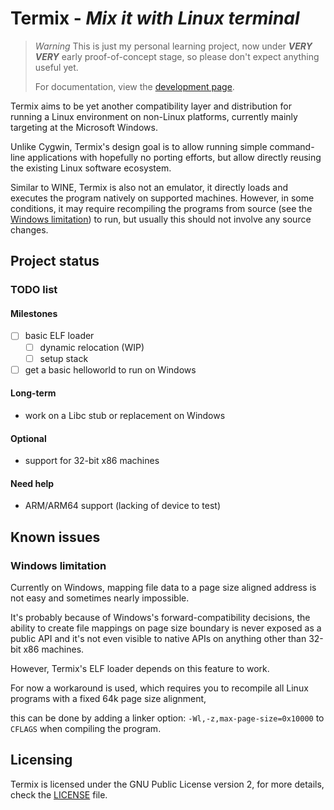 Termix - *Mix it with Linux terminal*
==================================

> *Warning*
> This is just my personal learning project, now under ***VERY VERY*** early proof-of-concept stage, so please don't expect anything useful yet.
>
> For documentation, view the [development page](DEVELOPMENT.md).

Termix aims to be yet another compatibility layer and distribution for running a Linux environment on non-Linux platforms,
currently mainly targeting at the Microsoft Windows.

Unlike Cygwin, Termix's design goal is to allow running simple command-line applications with hopefully no porting efforts, but allow directly reusing the existing Linux software ecosystem.

Similar to WINE, Termix is also not an emulator, it directly loads and executes the program natively on supported machines. However, in some conditions, it may require recompiling the programs from source (see the [Windows limitation](#windows-limitation)) to run, but usually this should not involve any source changes.

## Project status

### TODO list

#### Milestones

- [ ] basic ELF loader
    - [ ] dynamic relocation (WIP)
    - [ ] setup stack

- [ ] get a basic helloworld to run on Windows

#### Long-term

* work on a Libc stub or replacement on Windows

#### Optional

* support for 32-bit x86 machines

#### Need help

* ARM/ARM64 support (lacking of device to test)

## Known issues

### Windows limitation

Currently on Windows, mapping file data to a page size aligned address is not easy and sometimes nearly impossible.

It's probably because of Windows's forward-compatibility decisions, the ability to create file mappings on page size boundary is
never exposed as a public API and it's not even visible to native APIs on anything other than 32-bit x86 machines.

However, Termix's ELF loader depends on this feature to work.

For now a workaround is used, which requires you to recompile all Linux programs with a fixed 64k page size alignment,

this can be done by adding a linker option: `-Wl,-z,max-page-size=0x10000` to `CFLAGS` when compiling the program.

## Licensing

Termix is licensed under the GNU Public License version 2, for more details, check the [LICENSE](LICENSE.txt) file.
